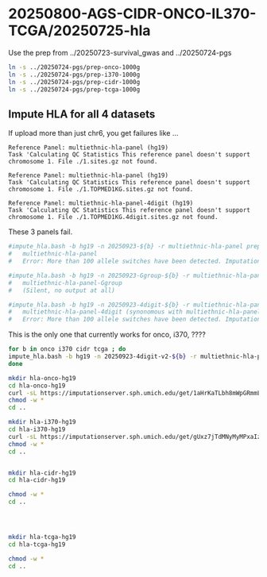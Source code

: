 
#	20250800-AGS-CIDR-ONCO-IL370-TCGA/20250725-hla



Use the prep from ../20250723-survival_gwas and ../20250724-pgs


```BASH
ln -s ../20250724-pgs/prep-onco-1000g
ln -s ../20250724-pgs/prep-i370-1000g
ln -s ../20250724-pgs/prep-cidr-1000g
ln -s ../20250724-pgs/prep-tcga-1000g
```


##  Impute HLA for all 4 datasets

If upload more than just chr6, you get failures like ...
```
Reference Panel: multiethnic-hla-panel (hg19)
Task 'Calculating QC Statistics This reference panel doesn't support chromosome 1. File ./1.sites.gz not found.

Reference Panel: multiethnic-hla-panel (hg19)
Task 'Calculating QC Statistics This reference panel doesn't support chromosome 1. File ./1.TOPMED1KG.sites.gz not found.

Reference Panel: multiethnic-hla-panel-4digit (hg19)
Task 'Calculating QC Statistics This reference panel doesn't support chromosome 1. File ./1.TOPMED1KG.4digit.sites.gz not found.
```


These 3 panels fail.

```BASH
#impute_hla.bash -b hg19 -n 20250923-${b} -r multiethnic-hla-panel prep-${b}-1000g/${b}-updated-chr6.vcf.gz | sh
#	multiethnic-hla-panel
#	Error: More than 100 allele switches have been detected. Imputation cannot be started!

#impute_hla.bash -b hg19 -n 20250923-Ggroup-${b} -r multiethnic-hla-panel-Ggroup prep-${b}-1000g/${b}-updated-chr6.vcf.gz | sh
#	multiethnic-hla-panel-Ggroup
#	(Silent, no output at all)

#impute_hla.bash -b hg19 -n 20250923-4digit-${b} -r multiethnic-hla-panel-4digit prep-${b}-1000g/${b}-updated-chr6.vcf.gz | sh
#	multiethnic-hla-panel-4digit (synonomous with multiethnic-hla-panel?)
#	Error: More than 100 allele switches have been detected. Imputation cannot be started!
```


This is the only one that currently works for onco, i370, ????

```BASH
for b in onco i370 cidr tcga ; do
impute_hla.bash -b hg19 -n 20250923-4digit-v2-${b} -r multiethnic-hla-panel-4digit-v2 prep-${b}-1000g/${b}-updated-chr6.vcf.gz | sh
done
```




```BASH
mkdir hla-onco-hg19
cd hla-onco-hg19
curl -sL https://imputationserver.sph.umich.edu/get/1aHrKaTLbh8mWpGRmmLejmhVCFfjrfKW8AO9iQQn | bash
chmod -w *
cd ..

mkdir hla-i370-hg19
cd hla-i370-hg19
curl -sL https://imputationserver.sph.umich.edu/get/gUxz7jTdMNyMyMPxaIzmpXapyhgGH6qML50cIOkC | bash
chmod -w *
cd ..


mkdir hla-cidr-hg19
cd hla-cidr-hg19

chmod -w *
cd ..




mkdir hla-tcga-hg19
cd hla-tcga-hg19

chmod -w *
cd ..

```







